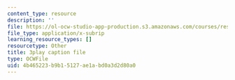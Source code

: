 ```yaml
---
content_type: resource
description: ''
file: https://ol-ocw-studio-app-production.s3.amazonaws.com/courses/res-18-009-learn-differential-equations-up-close-with-gilbert-strang-and-cleve-moler-fall-2015/4b465223b9b15127ae1abd0a3d2d80a0_gwmIksA7aXM.vtt
file_type: application/x-subrip
learning_resource_types: []
resourcetype: Other
title: 3play caption file
type: OCWFile
uid: 4b465223-b9b1-5127-ae1a-bd0a3d2d80a0
---
```

